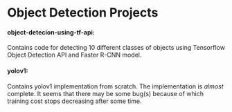 # Object Detection Projects

#### object-detecion-using-tf-api: <br/>
Contains code for detecting 10 different classes of objects using Tensorflow Object Detection API and Faster R-CNN model.
<br/>

#### yolov1: <br/>
Contains yolov1 implementation from scratch. The implementation is *almost* complete. It seems that there may be some bug(s) because of which training cost stops decreasing after some time.

